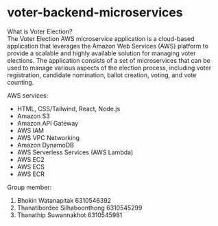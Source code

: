 # voter-backend-microservices

What is Voter Election?  
The Voter Election AWS microservice application is a cloud-based application that leverages the Amazon Web Services (AWS) platform to provide a scalable and highly available solution for managing voter elections. The application consists of a set of microservices that can be used to manage various aspects of the election process, including voter registration, candidate nomination, ballot creation, voting, and vote counting.

AWS services:
* HTML, CSS/Tailwind, React, Node.js
* Amazon S3
* Amazon API Gateway
* AWS IAM
* AWS VPC Networking
* Amazon DynamoDB
* AWS Serverless Services (AWS Lambda)
* AWS EC2
* AWS ECS
* AWS ECR

Group member:
1. Bhokin Watanapitak 6310546392 
2. Thanatibordee Silhaboonthong 6310545299 
3. Thanathip Suwannakhot 6310545981 
